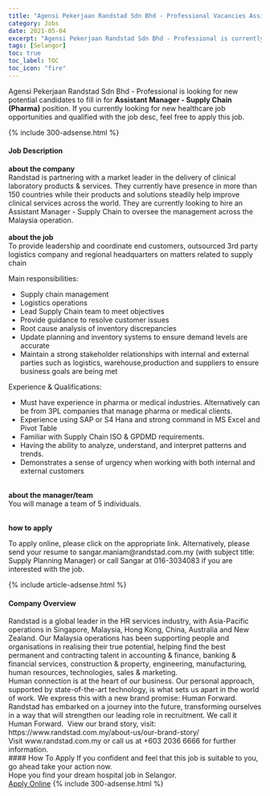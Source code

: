 ```yaml
---
title: "Agensi Pekerjaan Randstad Sdn Bhd - Professional Vacancies Assistant Manager - Supply Chain (Pharma)" 
category: Jobs 
date: 2021-05-04 
excerpt: "Agensi Pekerjaan Randstad Sdn Bhd - Professional is currently looking for suitable person to fill in the Assistant Manager - Supply Chain (Pharma) which positioned at Selangor" 
tags: [Selangor] 
toc: true 
toc_label: TOC 
toc_icon: "fire" 
--- 
```


<p>Agensi Pekerjaan Randstad Sdn Bhd - Professional is looking for new potential candidates to fill in for <b>Assistant Manager - Supply Chain (Pharma)</b> position. If you currently looking for new healthcare job opportunities and qualified with the job desc, feel free to apply this job.
</p>{% include 300-adsense.html %} 
<div><div><h4>Job Description</h4></div><div><div><span><div><p><strong>about the company</strong><br>Randstad is partnering with a market leader in the delivery of clinical laboratory products &amp; services. They currently have presence in more than 150 countries while their products and solutions steadily help improve clinical services across the world. They are currently looking to hire an Assistant Manager - Supply Chain to oversee the management across the Malaysia operation.<br><br><strong>about the job</strong><br>To provide leadership and coordinate end customers, outsourced 3rd party logistics company and regional headquarters on matters related to supply chain</p><p>Main responsibilities:</p><ul><li>Supply chain management</li><li>Logistics operations</li><li>Lead Supply Chain team to meet objectives</li><li>Provide guidance to resolve customer issues</li><li>Root cause analysis of inventory discrepancies</li><li>Update planning and inventory systems to ensure demand levels are accurate</li><li>Maintain a strong stakeholder relationships with internal and external parties such as logistics, warehouse,production and suppliers to ensure business goals are being met</li></ul><p>Experience &amp; Qualifications:</p><ul><li>Must have experience in pharma or medical industries. Alternatively can be from 3PL companies that manage pharma or medical clients.</li><li>Experience using SAP or S4 Hana and strong command in MS Excel and Pivot Table</li><li>Familiar with Supply Chain ISO &amp; GPDMD requirements.</li><li>Having the ability to analyze, understand, and interpret patterns and trends.</li><li>Demonstrates a sense of urgency when working with both internal and external customers</li></ul><p><br><strong>about the manager/team</strong><br>You will manage a team of 5 individuals.<br><br></p><p><strong>how to apply</strong></p><p>To apply online, please click on the appropriate link. Alternatively, please send your resume to sangar.maniam@randstad.com.my (with subject title: Supply Planning Manager) or call Sangar at 016-3034083 if you are interested with the job.</p></div></span></div></div></div> 
{% include article-adsense.html %} 
<div><div><h4>Company Overview</h4></div><div><div><span><div><div>
<div>
<div>
			Randstad is a global leader in the HR services industry, with Asia-Pacific operations in Singapore, Malaysia, Hong Kong, China, Australia and New Zealand. Our Malaysia operations has been supporting people and organisations in realising their true potential, helping find the best permanent and contracting talent in accounting &amp; finance, banking &amp; financial services, construction &amp; property, engineering, manufacturing, human resources, technologies, sales &amp; marketing.</div>
<div>
			Human connection is at the heart of our business. Our personal approach, supported by state-of-the-art technology, is what sets us apart in the world of work. We express this with a new brand promise: Human Forward.</div>
<div>
			Randstad has embarked on a journey into the future, transforming ourselves in a way that will strengthen our leading role in recruitment. We call it Human Forward.&#160; View our brand story, visit:&#160; https://www.randstad.com.my/about-us/our-brand-story/</div>
<div>
			Visit www.randstad.com.my or call us at&#160;+603 2036 6666 for further information.</div>
</div>
</div></div></span></div></div></div> 
#### How To Apply 
If you confident and feel that this job is suitable to you, go ahead take your action now. <br/> 
Hope you find your dream hospital job in Selangor. <br/> 
<a href="https://www.jobstreet.com.my/en/job/assistant-manager-supply-chain-pharma-4556738?jobId=jobstreet-my-job-4556738" class="btn btn--warning" target="_blank" rel="nofollow noopenner">Apply Online</a> 
{% include 300-adsense.html %} 